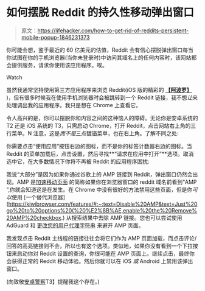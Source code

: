 # 如何摆脱 Reddit 的持久性移动弹出窗口

> 原文：<https://lifehacker.com/how-to-get-rid-of-reddits-persistent-mobile-popup-1846231373>

你可能会想，鉴于最近的 60 亿美元的估值，Reddit 会有信心摆脱弹出窗口每当你试图在你的手机浏览器(当你未登录时)中访问其域名上的任何内容时，该网站都会提供服务，请求你使用该应用程序。唉。

Watch

虽然我通常坚持使用第三方应用程序来浏览 Reddit(iOS 版的精彩的 [**【阿波罗】**](https://apolloapp.io/) )，但有很多时候我在使用手机浏览器时会被跳转到一个 Reddit 链接，我不想*让*来处理调出我的应用程序。我只是想在 Chrome 上查看它。

令人高兴的是，你可以摆脱你和内容之间的这种恼人的障碍。无论你是安卓系统的 T2 还是 iOS 系统的 T3，只需启动 Chrome，打开 Reddit，点击网站右上角的三行菜单。N 注意，这是*而不是*三点镀铬菜单，也在右上角。了解不同之处:

你需要点击“使用应用”按钮右边的图标，而不是你的标签计数器右边的图标。当 Reddit 的菜单加载后，点击设置，然后寻找**“请求在应用中打开”**选项。取消选中它，在大多数情况下你将不再被 Reddit 的应用程序困扰:

我说“大部分”是因为如果你通过谷歌上的 AMP 链接到 Reddit，弹出窗口仍然会出现。AMP 是[加速移动页面](https://developers.google.com/amp) 的简称如果你在浏览器窗口的 reddit 域名前看到“AMP ”,你就会知道这是在发生。在 Chrome 中没有很好的方法禁用这些页面，但是你*可以*使用 [一个替代浏览器](https://kiwibrowser.com/features/#:~:text=Disable%20AMP&text=Just%20go%20to%20options%20(%20%E2%8B%AE,enable%20the%20Remove%20AMP%20checkbox.) 从搜索结果中去除 AMP 链接。您也可以尝试使用 AdGuard 和 [更改您的用户代理字符串](https://www.xda-developers.com/disable-amp-pages-google-chrome-adguard/) 来避开 AMP 页面。

我发现点击 Reddit 主线程的链接往往会将它们作为 AMP 页面加载，而点击评论/回答的高亮链接则不会，所以也有这个选项。类似地，如果你没有看到一个下拉按钮来启动你对 Reddit 设置的查询，你很可能在 AMP 页面上。继续点击，最终你会获得正常的 Reddit 移动体验。然后你就可以在 iOS *或* Android 上禁用该弹出窗口。

(向致敬[安卓警察](https://www.androidpolice.com/2021/02/09/you-can-disable-reddits-maddening-open-in-app-popup-once-and-for-all/)T3】提醒我这个存在。)
